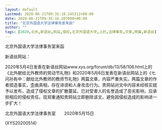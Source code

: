 ```yaml
---
layout: default
Lastmod: 2020-06-21T09:35:18.245312+00:00
date: 2020-06-21T09:35:16.207009+00:00
title: "北京外国语大学法律事务室来函"
author: ""
tags: [2020,北外,新语丝,网站,侵权,北京外国语大学,上的,法律事务,文章,两篇,新语丝]
---
```


北京外国语大学法律事务室来函

新语丝网站：

2020年5月4日发表在新语丝网站www.xys.org/forum/db/13/58/106.html上的《北外献给北外教师的劳动节礼物》和2020年5月6日发表在新语丝网站上的《七问孙有中：献给北外教师的教师节礼物》两篇文章，内容严重失实。两篇文章的作者捏造事实，歪曲真相，存在诽谤和人身攻击行为。贵网站对文中内容未经核实就予以发布，造成了侵权文章的扩散蔓延，已对受害人的名誉造成了恶劣影响，应承担相应的侵权责任。现郑重通知贵网站立即删除该文，避免因侵权造成的影响进一步扩大！

北京外国语大学法律事务室　　2020年5月15日

(XYS20200514)

